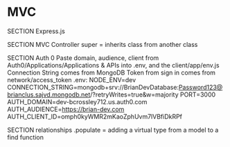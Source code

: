 # MVC

SECTION Express.js


SECTION MVC Controller
  super = inherits class from another class

SECTION Auth 0
    Paste domain, audience, client from Auth0/Applications/Applications & APIs into .env, and the client/app/env.js
    Connection String comes from MongoDB
    Token from sign in comes from network/access_token
.env:
NODE_ENV=dev
CONNECTION_STRING=mongodb+srv://BrianDevDatabase:Password123@brianclus.sajvd.mongodb.net/<insert-projectname>?retryWrites=true&w=majority
PORT=3000
AUTH_DOMAIN=dev-bcrossley712.us.auth0.com
AUTH_AUDIENCE=https://brian-dev.com
AUTH_CLIENT_ID=omph0kyWMR2mKaoZphUvm7lVBfiDkRPf

SECTION relationships
  .populate = adding a virtual type from a model to a find function